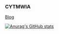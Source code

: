 ### CYTMWIA

[Blog](https://cytmwia.github.io)

[![Anurag's GitHub stats](https://github-readme-stats.vercel.app/api?username=CYTMWIA&user=CYTMWIA)](https://github.com/anuraghazra/github-readme-stats)
